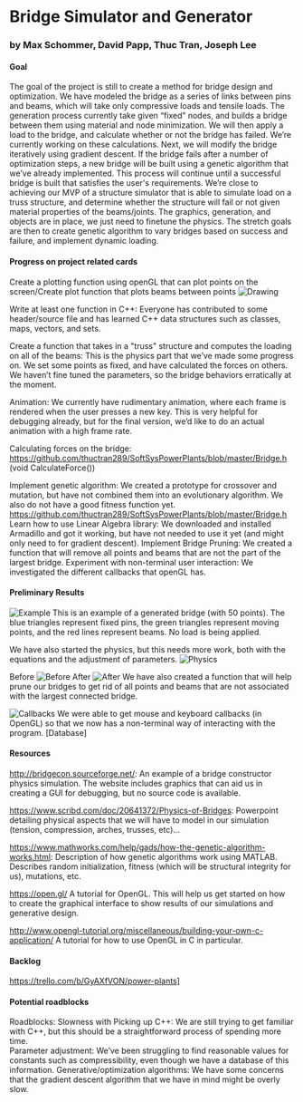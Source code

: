 # Bridge Simulator and Generator
### by Max Schommer, David Papp, Thuc Tran, Joseph Lee

#### Goal
The goal of the project is still to create a method for bridge design and optimization. We have modeled the bridge as a series of links between pins and beams, which will take only compressive loads and tensile loads. The generation process currently take given “fixed” nodes, and builds a bridge between them using material and node minimization. We will then apply a load to the bridge, and calculate whether or not the bridge has failed. We’re currently working on these calculations. Next, we will modify the bridge iteratively using gradient descent. If the bridge fails after a number of optimization steps, a new bridge will be built using a genetic algorithm that we’ve already implemented. This process will continue until a successful bridge is built that satisfies the user's requirements. 
We’re close to achieving our MVP of a structure simulator that is able to simulate load on a truss structure, and determine whether the structure will fail or not given material properties of the beams/joints. The graphics, generation, and objects are in place, we just need to finetune the physics.
The stretch goals are then to create genetic algorithm to vary bridges based on success and failure, and implement dynamic loading.

#### Progress on project related cards
Create a plotting function using openGL that can plot points on the screen/Create plot function that plots beams between points
![Drawing](https://github.com/davpapp/ThinkStats2/blob/master/Reports/Images/drawing.png?raw=true)

Write at least one function in C++: Everyone has contributed to some header/source file and has learned C++ data structures such as classes, maps, vectors, and sets.

Create a function that takes in a "truss" structure and computes the loading on all of the beams: This is the physics part that we’ve made some progress on. We set some points as fixed, and have calculated the forces on others. We haven’t fine tuned the parameters, so the bridge behaviors erratically at the moment. 

Animation: We currently have rudimentary animation, where each frame is rendered when the user presses a new key. This is very helpful for debugging already, but for the final version, we’d like to do an actual animation with a high frame rate.

Calculating forces on the bridge: https://github.com/thuctran289/SoftSysPowerPlants/blob/master/Bridge.h (void CalculateForce())

Implement genetic algorithm: We created a prototype for crossover and mutation, but have not combined them into an evolutionary algorithm. We also do not have a good fitness function yet. https://github.com/thuctran289/SoftSysPowerPlants/blob/master/Bridge.h
Learn how to use Linear Algebra library: We downloaded and installed Armadillo and got it working, but have not needed to use it yet (and might only need to for gradient descent).
Implement Bridge Pruning: We created a function that will remove all points and beams that are not the part of the largest bridge. 
Experiment with non-terminal user interaction: We investigated the different callbacks that openGL has. 


#### Preliminary Results
![Example](https://github.com/davpapp/ThinkStats2/blob/master/Reports/Images/example.png?raw=true)
This is an example of a generated bridge (with 50 points). The blue triangles represent fixed pins, the green triangles represent moving points, and the red lines represent beams. No load is being applied.

We have also started the physics, but this needs more work, both with the equations and the adjustment of parameters. 
![Physics](https://github.com/davpapp/ThinkStats2/blob/master/Reports/Images/physics.png?raw=true)

Before
![Before](https://github.com/davpapp/ThinkStats2/blob/master/Reports/Images/before.png?raw=true)
After
![After](https://github.com/davpapp/ThinkStats2/blob/master/Reports/Images/after.png?raw=true)
We have also created a function that will help prune our bridges to get rid of all points and beams that are not associated with the largest connected bridge. 

![Callbacks](https://github.com/davpapp/ThinkStats2/blob/master/Reports/Images/callbacks.png?raw=true)
We were able to get mouse and keyboard callbacks (in OpenGL) so that we now has a non-terminal way of interacting with the program. 
[Database] 

#### Resources
http://bridgecon.sourceforge.net/: An example of a bridge constructor physics simulation. The website includes graphics that can aid us in creating a GUI for debugging, but no source code is available. 

https://www.scribd.com/doc/20641372/Physics-of-Bridges: Powerpoint detailing physical aspects that we will have to model in our simulation (tension, compression, arches, trusses, etc)...

https://www.mathworks.com/help/gads/how-the-genetic-algorithm-works.html: Description of how genetic algorithms work using MATLAB. Describes random initialization, fitness (which will be structural integrity for us), mutations, etc. 

https://open.gl/ A tutorial for OpenGL. This will help us get started on how to create the graphical interface to show results of our simulations and generative design. 

http://www.opengl-tutorial.org/miscellaneous/building-your-own-c-application/ A tutorial for how to use OpenGL in C in particular. 

#### Backlog
https://trello.com/b/GyAXfVON/power-plants]

#### Potential roadblocks
Roadblocks:
Slowness with Picking up C++: We are still trying to get familiar with C++, but this should be a straightforward process of spending more time. 	
Parameter adjustment: We’ve been struggling to find reasonable values for constants such as compressibility, even though we have a database of this information.
Generative/optimization algorithms: We have some concerns that the gradient descent algorithm that we have in mind might be overly slow.



